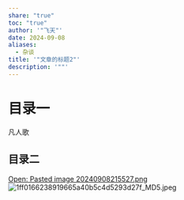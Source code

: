```yaml
---
share: "true"
toc: "true"
author: '"飞天"'
date: 2024-09-08
aliases:
  - 杂谈
title: '"文章的标题2"'
description: '""'
---
```


# 目录一

凡人歌
## 目录二

[Open: Pasted image 20240908215527.png](post/attachments/1ff0166238919665a40b5c4d5293d27f_MD5.jpeg)
![1ff0166238919665a40b5c4d5293d27f_MD5.jpeg](post/attachments/1ff0166238919665a40b5c4d5293d27f_MD5.jpeg)